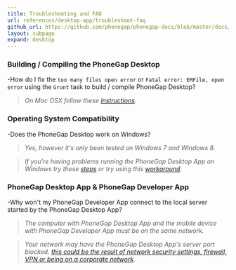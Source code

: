 ```yaml
---
title: Troubleshooting and FAQ
url: references/desktop-app/troubleshoot-faq
github_url: https://github.com/phonegap/phonegap-docs/blob/master/docs/references/desktop-app/10-troubleshoot-faq.html.md
layout: subpage
expand: desktop
---
```


### Building / Compiling the PhoneGap Desktop

-How do I fix the `too many files open error` or `Fatal error: EMFile, open error` using the `Grunt` task to 
build / compile PhoneGap Desktop?

  >_On Mac OSX follow these [instructions](https://github.com/phonegap/phonegap-app-desktop/issues/168#issuecomment-53630951)._

### Operating System Compatibility
-Does the PhoneGap Desktop work on Windows?

  >_Yes, however it's only been tested on Windows 7 and Windows 8._

  >_If you're having problems running the PhoneGap Desktop App on Windows try these [steps](https://github.com/phonegap/phonegap-app-desktop/issues/203#issuecomment-60002264) or try using this [workaround](https://github.com/phonegap/phonegap-app-desktop/issues/258#issuecomment-67997880)_.

### PhoneGap Desktop App & PhoneGap Developer App
-Why won't my PhoneGap Developer App connect to the local server started by the PhoneGap Desktop App?

  >_The computer with PhoneGap Desktop App and the mobile device with PhoneGap Developer App must be on the same network._

  >_Your network may have the PhoneGap Desktop App's server port blocked. [this could be the result of network security settings, firewall, VPN or being on a corporate network](https://github.com/phonegap/phonegap-app-desktop/issues/162)._